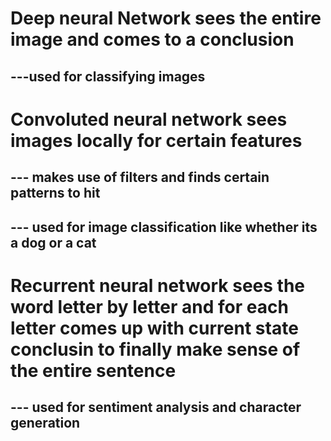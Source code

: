 # Deep neural Network sees the entire image and comes to a conclusion 
 ## ---used for classifying images
# Convoluted neural network sees images locally for certain features 
## --- makes use of filters and finds certain patterns to hit 
  ## --- used for image classification like whether its a dog or  a cat
# Recurrent neural network sees the word letter by letter and for each letter comes up with current state conclusin to finally make sense of the entire sentence  
## --- used for sentiment analysis and character generation

